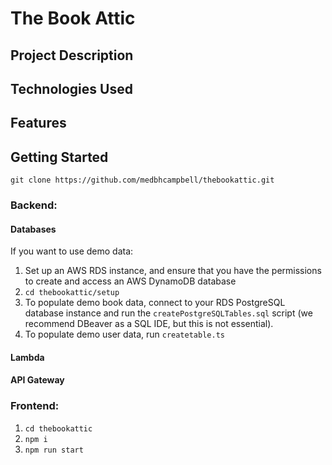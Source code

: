 # The Book Attic

## Project Description

## Technologies Used

## Features

## Getting Started

`git clone https://github.com/medbhcampbell/thebookattic.git`

### Backend:

#### Databases

If you want to use demo data:
1. Set up an AWS RDS instance, and ensure that you have the permissions to create and access an AWS DynamoDB database
2. `cd thebookattic/setup`
3. To populate demo book data, connect to your RDS PostgreSQL database instance and run the `createPostgreSQLTables.sql` script (we recommend DBeaver as a SQL IDE, but this is not essential).
4. To populate demo user data, run `createtable.ts`

#### Lambda
 

#### API Gateway

### Frontend:

1. `cd thebookattic`
2. `npm i`
3. `npm run start`

